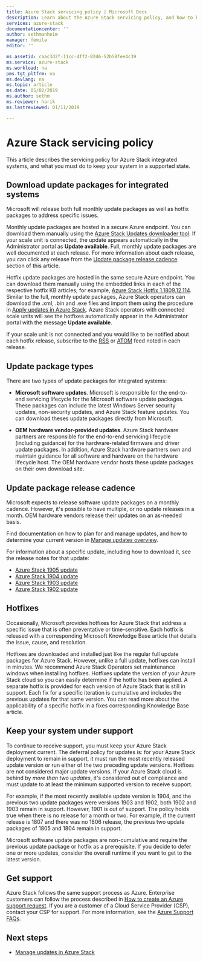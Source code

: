 ```yaml
---
title: Azure Stack servicing policy | Microsoft Docs
description: Learn about the Azure Stack servicing policy, and how to keep an integrated system in a supported state.
services: azure-stack
documentationcenter: ''
author: sethmanheim
manager: femila
editor: ''

ms.assetid: caac3d2f-11cc-4ff2-82d6-52b58fee4c39
ms.service: azure-stack
ms.workload: na
pms.tgt_pltfrm: na
ms.devlang: na
ms.topic: article
ms.date: 05/02/2019
ms.author: sethm
ms.reviewer: harik
ms.lastreviewed: 01/11/2019

---
```

# Azure Stack servicing policy

This article describes the servicing policy for Azure Stack integrated systems, and what you must do to keep your system in a supported state.

## Download update packages for integrated systems

Microsoft will release both full monthly update packages as well as hotfix packages to address specific issues.

Monthly update packages are hosted in a secure Azure endpoint. You can download them manually using the [Azure Stack Updates downloader tool](https://aka.ms/azurestackupdatedownload). If your scale unit is connected, the update appears automatically in the Administrator portal as **Update available**. Full, monthly update packages are well documented at each release. For more information about each release, you can click any release from the [Update package release cadence](#update-package-release-cadence) section of this article.

Hotfix update packages are hosted in the same secure Azure endpoint. You can download them manually using the embedded links in each of the respective hotfix KB articles; for example, [Azure Stack Hotfix 1.1809.12.114](https://support.microsoft.com/help/4481548/azure-stack-hotfix-1-1809-12-114). Similar to the full, monthly update packages, Azure Stack operators can download the .xml, .bin and .exe files and import them using the procedure in [Apply updates in Azure Stack](azure-stack-apply-updates.md). Azure Stack operators with connected scale units will see the hotfixes automatically appear in the Administrator portal with the message **Update available**.

If your scale unit is not connected and you would like to be notified about each hotfix release, subscribe to the [RSS](https://support.microsoft.com/app/content/api/content/feeds/sap/en-us/32d322a8-acae-202d-e9a9-7371dccf381b/rss) or [ATOM](https://support.microsoft.com/app/content/api/content/feeds/sap/en-us/32d322a8-acae-202d-e9a9-7371dccf381b/atom) feed noted in each release.  

## Update package types

There are two types of update packages for integrated systems:

- **Microsoft software updates**. Microsoft is responsible for the end-to-end servicing lifecycle for the Microsoft software update packages. These packages can include the latest Windows Server security updates, non-security updates, and Azure Stack feature updates. You can download theses update packages directly from Microsoft.

- **OEM hardware vendor-provided updates**. Azure Stack hardware partners are responsible for the end-to-end servicing lifecycle (including guidance) for the hardware-related firmware and driver update packages. In addition, Azure Stack hardware partners own and maintain guidance for all software and hardware on the hardware lifecycle host. The OEM hardware vendor hosts these update packages on their own download site.

## Update package release cadence

Microsoft expects to release software update packages on a monthly cadence. However, it's possible to have multiple, or no update releases in a month. OEM hardware vendors release their updates on an as-needed basis.

Find documentation on how to plan for and manage updates, and how to determine your current version in [Manage updates overview](azure-stack-updates.md).

For information about a specific update, including how to download it, see the release notes for that update:

- [Azure Stack 1905 update](azure-stack-release-notes-1905.md)
- [Azure Stack 1904 update](azure-stack-release-notes-1904.md)
- [Azure Stack 1903 update](azure-stack-update-1903.md)
- [Azure Stack 1902 update](azure-stack-update-1902.md)

## Hotfixes

Occasionally, Microsoft provides hotfixes for Azure Stack that address a specific issue that is often preventative or time-sensitive.  Each hotfix is released with a corresponding Microsoft Knowledge Base article that details the issue, cause, and resolution.

Hotfixes are downloaded and installed just like the regular full update packages for Azure Stack. However, unlike a full update, hotfixes can install in minutes. We recommend Azure Stack Operators set maintenance windows when installing hotfixes. Hotfixes update the version of your Azure Stack cloud so you can easily determine if the hotfix has been applied. A separate hotfix is provided for each version of Azure Stack that is still in support. Each fix for a specific iteration is cumulative and includes the previous updates for that same version. You can read more about the applicability of a specific hotfix in a fixes corresponding Knowledge Base article.  

## Keep your system under support

To continue to receive support, you must keep your Azure Stack deployment current. The deferral policy for updates is: for your Azure Stack deployment to remain in support, it must run the most recently released update version or run either of the two preceding update versions. Hotfixes are not considered major update versions. If your Azure Stack cloud is behind by *more than two updates*, it's considered out of compliance and must update to at least the minimum supported version to receive support.

For example, if the most recently available update version is 1904, and the previous two update packages were versions 1903 and 1902, both 1902 and 1903 remain in support. However, 1901 is out of support. The policy holds true when there is no release for a month or two. For example, if the current release is 1807 and there was no 1806 release, the previous two update packages of 1805 and 1804 remain in support.

Microsoft software update packages are non-cumulative and require the previous update package or hotfix as a prerequisite. If you decide to defer one or more updates, consider the overall runtime if you want to get  to the latest version.

## Get support

Azure Stack follows the same support process as Azure. Enterprise customers can follow the process described in [How to create an Azure support request](/azure/azure-supportability/how-to-create-azure-support-request). If you are a customer of a Cloud Service Provider (CSP), contact your CSP for support.  For more information, see the [Azure Support FAQs](https://azure.microsoft.com/support/faq/).

## Next steps

- [Manage updates in Azure Stack](azure-stack-updates.md)